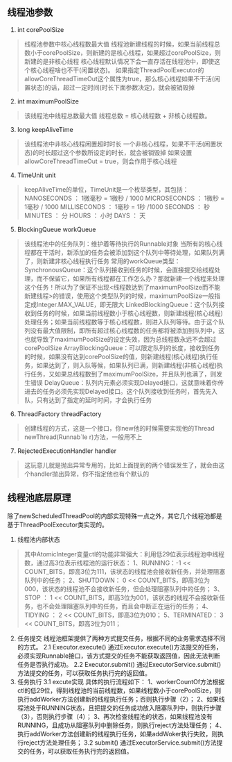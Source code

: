 ## 线程池参数
1. int corePoolSize
> 线程池参数中核心线程数最大值
  线程池新建线程的时候，如果当前线程总数小于corePoolSize，则新建的是核心线程，如果超过corePoolSize，则新建的是非核心线程
核心线程默认情况下会一直存活在线程池中，即使这个核心线程啥也不干(闲置状态)。
如果指定ThreadPoolExecutor的allowCoreThreadTimeOut这个属性为true，那么核心线程如果不干活(闲置状态)的话，超过一定时间(时长下面参数决定)，就会被销毁掉
2. int maximumPoolSize
> 该线程池中线程总数最大值
线程总数 = 核心线程数 + 非核心线程数。
3. long keepAliveTime
> 该线程池中非核心线程闲置超时时长
一个非核心线程，如果不干活(闲置状态)的时长超过这个参数所设定的时长，就会被销毁掉
如果设置allowCoreThreadTimeOut = true，则会作用于核心线程
4. TimeUnit unit
> keepAliveTime的单位，TimeUnit是一个枚举类型，其包括：
NANOSECONDS ： 1微毫秒 = 1微秒 / 1000
MICROSECONDS ： 1微秒 = 1毫秒 / 1000
MILLISECONDS ： 1毫秒 = 1秒 /1000
SECONDS ： 秒
MINUTES ： 分
HOURS ： 小时
DAYS ： 天
5. BlockingQueue<Runnable> workQueue
> 该线程池中的任务队列：维护着等待执行的Runnable对象
当所有的核心线程都在干活时，新添加的任务会被添加到这个队列中等待处理，如果队列满了，则新建非核心线程执行任务
常用的workQueue类型：
SynchronousQueue：这个队列接收到任务的时候，会直接提交给线程处理，而不保留它，如果所有线程都在工作怎么办？那就新建一个线程来处理这个任务！所以为了保证不出现<线程数达到了maximumPoolSize而不能新建线程>的错误，使用这个类型队列的时候，maximumPoolSize一般指定成Integer.MAX_VALUE，即无限大
LinkedBlockingQueue：这个队列接收到任务的时候，如果当前线程数小于核心线程数，则新建线程(核心线程)处理任务；如果当前线程数等于核心线程数，则进入队列等待。由于这个队列没有最大值限制，即所有超过核心线程数的任务都将被添加到队列中，这也就导致了maximumPoolSize的设定失效，因为总线程数永远不会超过corePoolSize
ArrayBlockingQueue：可以限定队列的长度，接收到任务的时候，如果没有达到corePoolSize的值，则新建线程(核心线程)执行任务，如果达到了，则入队等候，如果队列已满，则新建线程(非核心线程)执行任务，又如果总线程数到了maximumPoolSize，并且队列也满了，则发生错误
DelayQueue：队列内元素必须实现Delayed接口，这就意味着你传进去的任务必须先实现Delayed接口。这个队列接收到任务时，首先先入队，只有达到了指定的延时时间，才会执行任务
6. ThreadFactory threadFactory
> 创建线程的方式，这是一个接口，你new他的时候需要实现他的Thread newThread(Runnab`le r)方法，一般用不上
7. RejectedExecutionHandler handler
> 这玩意儿就是抛出异常专用的，比如上面提到的两个错误发生了，就会由这个handler抛出异常，你不指定他也有个默认的
## 线程池底层原理
除了newScheduledThreadPool的内部实现特殊一点之外，其它几个线程池都是基于ThreadPoolExecutor类实现的。
1. 线程池内部状态
> 其中AtomicInteger变量ctl的功能非常强大：利用低29位表示线程池中线程数，通过高3位表示线程池的运行状态：
1、RUNNING：-1 << COUNT_BITS，即高3位为111，该状态的线程池会接收新任务，并处理阻塞队列中的任务；
2、SHUTDOWN： 0 << COUNT_BITS，即高3位为000，该状态的线程池不会接收新任务，但会处理阻塞队列中的任务；
3、STOP ： 1 << COUNT_BITS，即高3位为001，该状态的线程不会接收新任务，也不会处理阻塞队列中的任务，而且会中断正在运行的任务；
4、TIDYING ： 2 << COUNT_BITS，即高3位为010；
5、TERMINATED： 3 << COUNT_BITS，即高3位为011；
2. 任务提交
线程池框架提供了两种方式提交任务，根据不同的业务需求选择不同的方式。
2.1 Executor.execute()
通过Executor.execute()方法提交的任务，必须实现Runnable接口，该方式提交的任务不能获取返回值，因此无法判断任务是否执行成功。
2.2 Executor.submit()
通过ExecutorService.submit()方法提交的任务，可以获取任务执行完的返回值。
3. 任务执行
3.1 excute实现
具体的执行流程如下：
1、workerCountOf方法根据ctl的低29位，得到线程池的当前线程数，如果线程数小于corePoolSize，则执行addWorker方法创建新的线程执行任务；否则执行步骤（2）；
2、如果线程池处于RUNNING状态，且把提交的任务成功放入阻塞队列中，则执行步骤（3），否则执行步骤（4）；
3、再次检查线程池的状态，如果线程池没有RUNNING，且成功从阻塞队列中删除任务，则执行reject方法处理任务；
4、执行addWorker方法创建新的线程执行任务，如果addWoker执行失败，则执行reject方法处理任务；
3.2 submit()
通过ExecutorService.submit()方法提交的任务，可以获取任务执行完的返回值。

